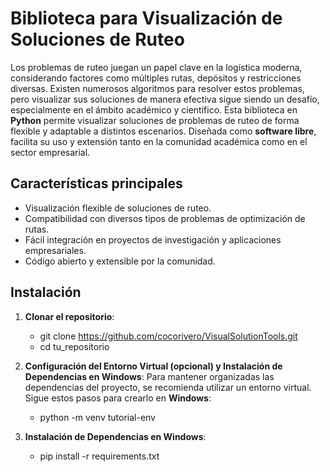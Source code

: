 # Biblioteca para Visualización de Soluciones de Ruteo
Los problemas de ruteo juegan un papel clave en la logística moderna, considerando factores como múltiples rutas, depósitos y restricciones diversas. Existen numerosos algoritmos para resolver estos problemas, pero visualizar sus soluciones de manera efectiva sigue siendo un desafío, especialmente en el ámbito académico y científico.
Esta biblioteca en **Python** permite visualizar soluciones de problemas de ruteo de forma flexible y adaptable a distintos escenarios. Diseñada como **software libre**, facilita su uso y extensión tanto en la comunidad académica como en el sector empresarial.

## Características principales
- Visualización flexible de soluciones de ruteo.
- Compatibilidad con diversos tipos de problemas de optimización de rutas.
- Fácil integración en proyectos de investigación y aplicaciones empresariales.
- Código abierto y extensible por la comunidad.

## Instalación
1. **Clonar el repositorio**:
   - git clone https://github.com/cocorivero/VisualSolutionTools.git
   - cd tu_repositorio

2. **Configuración del Entorno Virtual (opcional) y Instalación de Dependencias en Windows**:
   Para mantener organizadas las dependencias del proyecto, se recomienda utilizar un entorno virtual. Sigue estos pasos para crearlo en **Windows**: 
   - python -m venv tutorial-env

3. **Instalación de Dependencias en Windows**:
   - pip install -r requirements.txt
